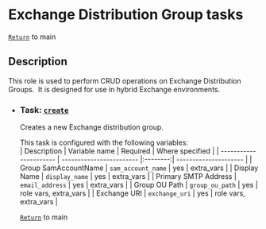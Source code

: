 # Exchange Distribution Group tasks

[`Return`](/README.md) to main

## Description

This role is used to perform CRUD operations on Exchange Distribution Groups.&nbsp; It is designed for use in hybrid Exchange environments.  

- ### Task: [`create`](/exchange-distribution-group/create/)

  Creates a new Exchange distribution group.  

   This task is configured with the following variables:  
   | Description            | Variable name            | Required | Where specified       |
   | ---------------------- | ------------------------ |:--------:| --------------------- |
   | Group SamAccountName   | ```sam_account_name```   | yes      | extra_vars            |
   | Display Name           | ```display_name```       | yes      | extra_vars            |
   | Primary SMTP Address   | ```email_address```      | yes      | extra_vars            |
   | Group OU Path          | ```group_ou_path```      | yes      | role vars, extra_vars |
   | Exchange URI           | ```exchange_uri```       | yes      | role vars, extra_vars |

   [`Return`](/README.md) to main
